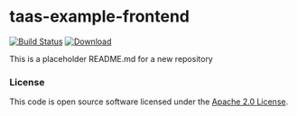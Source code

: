 
# taas-example-frontend

[![Build Status](https://travis-ci.org/hmrc/taas-example-frontend.svg?branch=master)](https://travis-ci.org/hmrc/taas-example-frontend) [ ![Download](https://api.bintray.com/packages/hmrc/releases/taas-example-frontend/images/download.svg) ](https://bintray.com/hmrc/releases/taas-example-frontend/_latestVersion)

This is a placeholder README.md for a new repository

### License

This code is open source software licensed under the [Apache 2.0 License]("http://www.apache.org/licenses/LICENSE-2.0.html").
    